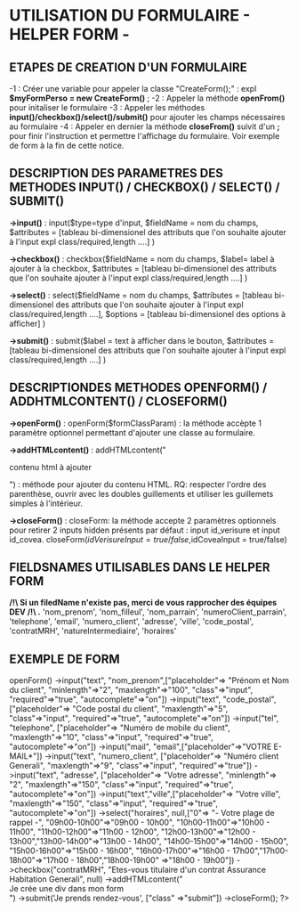 # UTILISATION DU FORMULAIRE - HELPER FORM -

## ETAPES DE CREATION D'UN FORMULAIRE

-1 : Créer une variable pour appeler la classe "CreateForm();" : 
    expl **$myFormPerso = new CreateForm()**  ;
-2 : Appeler la méthode **openFrom()** pour initaliser le formulaire 
-3 : Appeler les méthodes **input()/checkbox()/select()/submit()** pour ajouter les champs nécessaires au formulaire
-4 : Appeler en dernier la méthode **closeFrom()** suivit d'un **;** pour finir l'instruction et permettre l'affichage du formulaire. 
Voir exemple de form à la fin de cette notice. 

## DESCRIPTION DES PARAMETRES DES METHODES INPUT() / CHECKBOX() / SELECT() / SUBMIT()

**->input()** :
input($type=type d'input, $fieldName = nom du champs, $attributes = [tableau bi-dimensionel des attributs que l'on souhaite ajouter à l'input expl class/required,length ....] )

**->checkbox()** :
checkbox($fieldName = nom du champs, $label= label à ajouter à la checkbox, $attributes = [tableau bi-dimensionel des attributs que l'on souhaite ajouter à l'input expl class/required,length ....] )

**->select()** :
select($fieldName = nom du champs, $attributes = [tableau bi-dimensionel des attributs que l'on souhaite ajouter à l'input expl class/required,length ....], $options = [tableau bi-dimensionel des options à afficher] )

 **->submit()** :
submit($label = text à afficher dans le bouton, $attributes = [tableau bi-dimensionel des attributs que l'on souhaite ajouter à l'input expl class/required,length ....] )

## DESCRIPTIONDES METHODES OPENFORM() / ADDHTMLCONTENT() / CLOSEFORM()

**->openForm()** :
openForm($formClassParam) : la méthode accèpte 1 paramètre optionnel permettant d'ajouter une classe au formulaire.

**->addHTMLcontent()** :
addHTMLcontent("<p class='classPersonnalisee'>contenu html à ajouter</p>") : méthode pour ajouter du contenu HTML.
RQ: respecter l'ordre des parenthèse, ouvrir avec les doubles guillements et utiliser les guillemets simples à l'intérieur.

**->closeForm()** :
closeForm: la méthode accepte 2 paramètres optionnels pour retirer 2 inputs hidden présents par défaut : input id_verisure et input id_covea.
closeForm($idVerisureInput=true/false,$idCoveaInput = true/false)

## FIELDSNAMES UTILISABLES DANS LE HELPER FORM

**/!\ Si un filedName n'existe pas, merci de vous rapprocher des équipes DEV /!\ .** 
'nom_prenom',
'nom_filleul',
'nom_parrain',
'numeroClient_parrain',
'telephone',
'email',
'numero_client',
'adresse',
'ville',
'code_postal',
'contratMRH',
'natureIntermediaire',
'horaires'

## EXEMPLE DE FORM

<?php $myForm = new CreateForm() ; 
$myForm->openForm()
        ->input("text", "nom_prenom",["placeholder"=> "Prénom et Nom du client", "minlength"=>"2", "maxlength"=>"100", "class"=>"input", "required"=>"true", "autocomplete"=>"on"])
        ->input("text", "code_postal",["placeholder"=> "Code postal du client", "maxlength"=>"5", "class"=>"input", "required"=>"true", "autocomplete"=>"on"])
        ->input("tel", "telephone", ["placeholder"=> "Numéro de mobile du client", "maxlength"=>"10", "class"=>"input", "required"=>"true", "autocomplete"=>"on"])
        ->input("mail", "email",["placeholder"=>"VOTRE E-MAIL*"])
        ->input("text", "numero_client", ["placeholder"=> "Numéro client Generali", "maxlength"=>"9", "class"=>"input", "required"=>"true"])
        ->input("text", "adresse", ["placeholder"=> "Votre adresse", "minlength"=> "2", "maxlength"=>"150", "class"=>"input", "required"=>"true", "autocomplete"=>"on"])
        ->input("text","ville",["placeholder"=> "Votre ville", "maxlength"=>"150", "class"=>"input", "required"=>"true", "autocomplete"=>"on"])
        ->select("horaires", null,["0"=> "- Votre plage de rappel -", "09h00-10h00"=>"09h00 - 10h00", "10h00-11h00"=>"10h00 - 11h00", "11h00-12h00"=>"11h00 - 12h00", "12h00-13h00"=>"12h00 - 13h00","13h00-14h00"=>"13h00 - 14h00", "14h00-15h00"=>"14h00 - 15h00", "15h00-16h00"=>"15h00 - 16h00", "16h00-17h00"=>"16h00 - 17h00","17h00-18h00"=>"17h00 - 18h00","18h00-19h00" =>"18h00 - 19h00"])
        ->checkbox("contratMRH", "Etes-vous titulaire d'un contrat Assurance Habitation Generali", null)
        ->addHTMLcontent("<div class='test'>Je crée une div dans mon form</div>")
        ->submit('Je prends rendez-vous', ["class" =>"submit"])
        ->closeForm();
?>